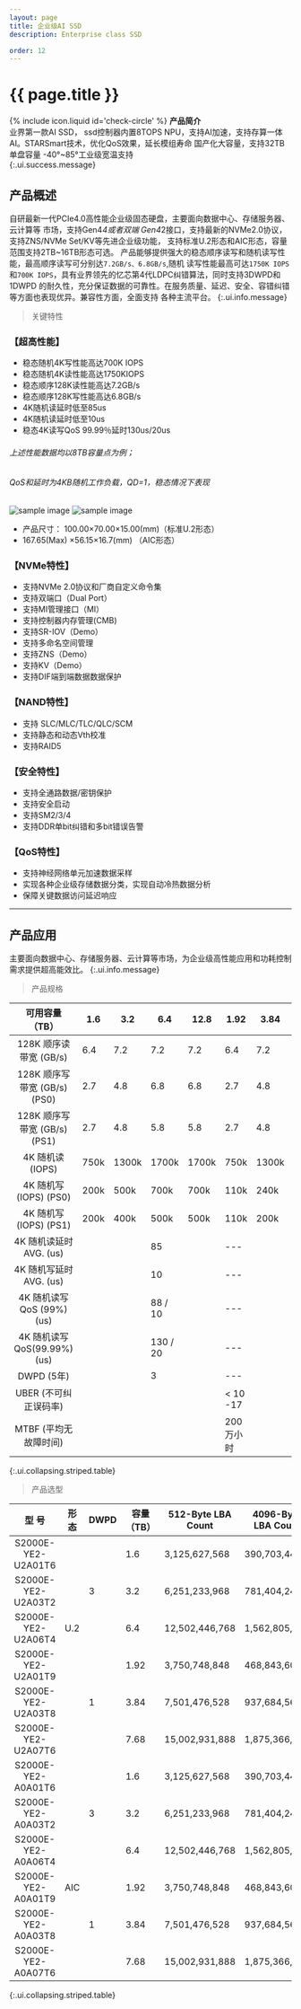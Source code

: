 ```yaml
---
layout: page
title: 企业级AI SSD
description: Enterprise class SSD

order: 12
---
```


# {{ page.title }}

<span>{% include icon.liquid id='check-circle' %} <b>产品简介</b></span><br> 业界第一款AI SSD， ssd控制器内置8TOPS NPU，支持AI加速，支持存算一体AI。STARSmart技术，优化QoS效果，延长模组寿命 国产化大容量，支持32TB单盘容量 -40°~85°工业级宽温支持<br>
{:.ui.success.message}


## 产品概述<br>

自研最新一代PCIe4.0高性能企业级固态硬盘，主要面向数据中心、存储服务器、云计算等 市场，支持Gen4*4或者双端 Gen4*2接口，支持最新的NVMe2.0协议，支持ZNS/NVMe Set/KV等先进企业级功能， 支持标准U.2形态和AIC形态，容量范围支持2TB~16TB形态可选。 产品能够提供强大的稳态顺序读写和随机读写性能，最高顺序读写可分别达`7.2GB/s、6.8GB/s`,随机 读写性能最高可达`1750K IOPS`和`700K IOPS`，具有业界领先的忆芯第4代LDPC纠错算法，同时支持3DWPD和1DWPD 的耐久性，充分保证数据的可靠性。在服务质量、延迟、安全、容错纠错等方面也表现优异。兼容性方面，全面支持 各种主流平台。
{:.ui.info.message}

> 关键特性

### 【超高性能】

- 稳态随机4K写性能高达700K IOPS
- 稳态随机4K读性能高达1750KIOPS
- 稳态顺序128K读性能高达7.2GB/s
- 稳态顺序128K写性能高达6.8GB/s
- 4K随机读延时低至85us
- 4K随机读延时低至10us
- 稳态4K读写QoS 99.99％延时130us/20us

###### 上述性能数据均以8TB容量点为例；<br>
###### QoS和延时为4KB随机工作负载，QD=1，稳态情况下表现

![sample image](Picture.png "展示图") ![sample image](0.png "展示图")<br>

- 产品尺寸： 100.00×70.00×15.00(mm)（标准U.2形态）<br>
- 167.65(Max) ×56.15×16.7(mm) （AIC形态）

### 【NVMe特性】

- 支持NVMe 2.0协议和厂商自定义命令集
- 支持双端口（Dual Port）
- 支持MI管理接口（MI）
- 支持控制器内存管理(CMB)
- 支持SR-IOV（Demo）
- 支持多命名空间管理
- 支持ZNS（Demo）
- 支持KV（Demo）
- 支持DIF端到端数据数据保护

### 【NAND特性】

- 支持 SLC/MLC/TLC/QLC/SCM
- 支持静态和动态Vth校准
- 支持RAID5

### 【安全特性】

- 支持全通路数据/密钥保护
- 支持安全启动
- 支持SM2/3/4
- 支持DDR单bit纠错和多bit错误告警

### 【QoS特性】

- 支持神经网络单元加速数据采样
- 实现各种企业级存储数据分类，实现自动冷热数据分析
- 保障关键数据访问延迟响应

---

## 产品应用<br>

主要面向数据中心、存储服务器、云计算等市场，为企业级高性能应用和功耗控制需求提供超高能效比。
{:.ui.info.message}

> 产品规格

| <b>可用容量（TB）</b> | <b>1.6</b> | <b>3.2</b> | <b>6.4</b> | <b>12.8</b> | <b>1.92</b> | <b>3.84</b> | <b>7.68</b> | <b>15.36</b> |
|:----------:|----------|----------|----------|----------|----------|----------|----------|----------|
| 128K 顺序读带宽 (GB/s) |  6.4  |  7.2 |  7.2 |  7.2 |  6.4 |  7.2 |  7.2 |  7.2 |
| 128K 顺序写带宽 (GB/s) (PS0) |  2.7  | 4.8 |6.8|6.8|2.7|4.8|6.8|6.8|
| 128K 顺序写带宽 (GB/s) (PS1) |  2.7 | 4.8|  5.8 |  5.8 | 2.7|  4.8 |5.8|  5.8 |
| 4K 随机读 (IOPS) |  750k | 1300k|  1700k |  1700k | 750k|  1300k |  1700k |  1700k |
| 4K 随机写 (IOPS) (PS0) |  200k |500k |  700k |700k|110k|240k|360k|360k|
| 4K 随机写 (IOPS) (PS1) |  200k  | 400k |  500k  |500k|110k|200k|280k|280k|
| 4K 随机读延时 AVG. (us) | | |85| | --- | | 85 | |
| 4K 随机写延时 AVG. (us) | | | 10| | ---| | 10 | |
| 4K 随机读写QoS (99%)(us) | | |88 / 10 | |---| | 88 / 10 | |
| 4K 随机读写QoS(99.99%)(us) | | | 130 / 20| |---| | 130 / 20 | |
| DWPD (5年) | | | 3| |---| | 1 | |
| UBER (不可纠正误码率) |  | | | |< 10 -17 | | | |
| MTBF (平均无故障时间) |  | | | | 200万小时| | | |
{:.ui.collapsing.striped.table}

> 产品选型

| <b>型 号</b> | <b>形态</b> | <b>DWPD</b> | <b>容量（TB）</b> | <b>512-Byte LBA Count</b> | <b>4096-Byte LBA Count</b> |
|:----------:|----------|----------|----------|----------|----------|
| S2000E-YE2-U2A01T6 |    |  |  1.6 |  3,125,627,568 | 390,703,446 |
| S2000E-YE2-U2A03T2 |    | 3 |3.2|6,251,233,968|781,404,246|
| S2000E-YE2-U2A06T4 |  U.2 | |  6.4 |  12,502,446,768 |1,562,805,846|
| S2000E-YE2-U2A01T9 |   | |  1.92 |  3,750,748,848 | 468,843,606|
| S2000E-YE2-U2A03T8 |   |1 |  3.84 |7,501,476,528|937,684,566|
| S2000E-YE2-U2A07T6 |    |  |  7.68  |15,002,931,888|1,875,366,486|
| S2000E-YE2-A0A01T6 | | |1.6|3,125,627,568| 390,703,446|
| S2000E-YE2-A0A03T2 | |3 | 3.2 |6,251,233,968| 781,404,246|
| S2000E-YE2-A0A06T4 | | | 6.4|12,502,446,768 |1,562,805,846|
| S2000E-YE2-A0A01T9 |AIC | | 1.92|3,750,748,848 |468,843,606|
| S2000E-YE2-A0A03T8 | | 1| 3.84| 7,501,476,528|937,684,566|
| S2000E-YE2-A0A07T6 |  | | 7.68| 15,002,931,888|1,875,366,486 |
{:.ui.collapsing.striped.table}


